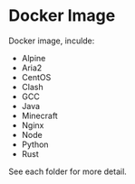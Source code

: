 # Docker Image

Docker image, inculde:

- Alpine
- Aria2
- CentOS
- Clash
- GCC
- Java
- Minecraft
- Nginx
- Node
- Python
- Rust

See each folder for more detail.
